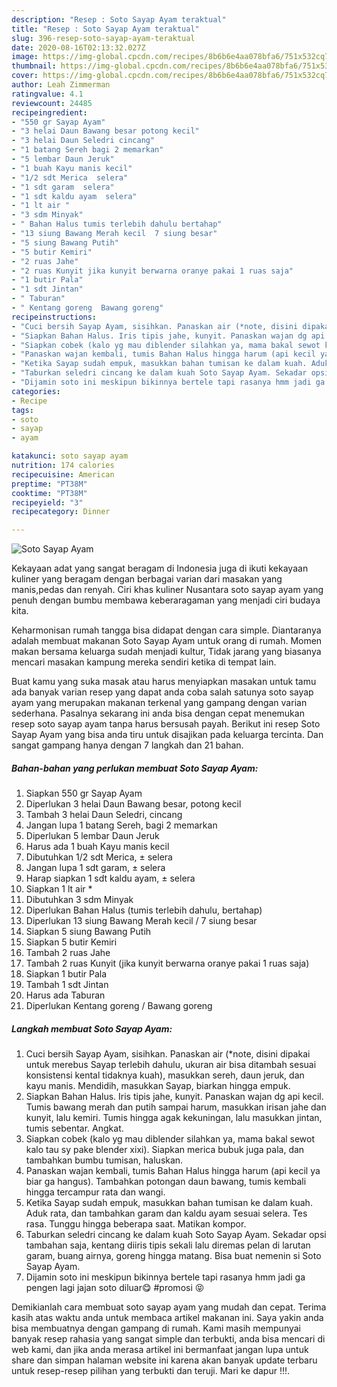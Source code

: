 ```yaml
---
description: "Resep : Soto Sayap Ayam teraktual"
title: "Resep : Soto Sayap Ayam teraktual"
slug: 396-resep-soto-sayap-ayam-teraktual
date: 2020-08-16T02:13:32.027Z
image: https://img-global.cpcdn.com/recipes/8b6b6e4aa078bfa6/751x532cq70/soto-sayap-ayam-foto-resep-utama.jpg
thumbnail: https://img-global.cpcdn.com/recipes/8b6b6e4aa078bfa6/751x532cq70/soto-sayap-ayam-foto-resep-utama.jpg
cover: https://img-global.cpcdn.com/recipes/8b6b6e4aa078bfa6/751x532cq70/soto-sayap-ayam-foto-resep-utama.jpg
author: Leah Zimmerman
ratingvalue: 4.1
reviewcount: 24485
recipeingredient:
- "550 gr Sayap Ayam"
- "3 helai Daun Bawang besar potong kecil"
- "3 helai Daun Seledri cincang"
- "1 batang Sereh bagi 2 memarkan"
- "5 lembar Daun Jeruk"
- "1 buah Kayu manis kecil"
- "1/2 sdt Merica  selera"
- "1 sdt garam  selera"
- "1 sdt kaldu ayam  selera"
- "1 lt air "
- "3 sdm Minyak"
- " Bahan Halus tumis terlebih dahulu bertahap"
- "13 siung Bawang Merah kecil  7 siung besar"
- "5 siung Bawang Putih"
- "5 butir Kemiri"
- "2 ruas Jahe"
- "2 ruas Kunyit jika kunyit berwarna oranye pakai 1 ruas saja"
- "1 butir Pala"
- "1 sdt Jintan"
- " Taburan"
- " Kentang goreng  Bawang goreng"
recipeinstructions:
- "Cuci bersih Sayap Ayam, sisihkan. Panaskan air (*note, disini dipakai untuk merebus Sayap terlebih dahulu, ukuran air bisa ditambah sesuai konsistensi kental tidaknya kuah), masukkan sereh, daun jeruk, dan kayu manis. Mendidih, masukkan Sayap, biarkan hingga empuk."
- "Siapkan Bahan Halus. Iris tipis jahe, kunyit. Panaskan wajan dg api kecil. Tumis bawang merah dan putih sampai harum, masukkan irisan jahe dan kunyit, lalu kemiri. Tumis hingga agak kekuningan, lalu masukkan jintan, tumis sebentar. Angkat."
- "Siapkan cobek (kalo yg mau diblender silahkan ya, mama bakal sewot kalo tau sy pake blender xixi). Siapkan merica bubuk juga pala, dan tambahkan bumbu tumisan, haluskan."
- "Panaskan wajan kembali, tumis Bahan Halus hingga harum (api kecil ya biar ga hangus). Tambahkan potongan daun bawang, tumis kembali hingga tercampur rata dan wangi."
- "Ketika Sayap sudah empuk, masukkan bahan tumisan ke dalam kuah. Aduk rata, dan tambahkan garam dan kaldu ayam sesuai selera. Tes rasa. Tunggu hingga beberapa saat. Matikan kompor."
- "Taburkan seledri cincang ke dalam kuah Soto Sayap Ayam. Sekadar opsi tambahan saja, kentang diiris tipis sekali lalu diremas pelan di larutan garam, buang airnya, goreng hingga matang. Bisa buat nemenin si Soto Sayap Ayam."
- "Dijamin soto ini meskipun bikinnya bertele tapi rasanya hmm jadi ga pengen lagi jajan soto diluar😋 #promosi 😝"
categories:
- Recipe
tags:
- soto
- sayap
- ayam

katakunci: soto sayap ayam 
nutrition: 174 calories
recipecuisine: American
preptime: "PT38M"
cooktime: "PT38M"
recipeyield: "3"
recipecategory: Dinner

---
```



![Soto Sayap Ayam](https://img-global.cpcdn.com/recipes/8b6b6e4aa078bfa6/751x532cq70/soto-sayap-ayam-foto-resep-utama.jpg)

Kekayaan adat yang sangat beragam di Indonesia juga di ikuti kekayaan kuliner yang beragam dengan berbagai varian dari masakan yang manis,pedas dan renyah. Ciri khas kuliner Nusantara soto sayap ayam yang penuh dengan bumbu membawa keberaragaman yang menjadi ciri budaya kita.




Keharmonisan rumah tangga bisa didapat dengan cara simple. Diantaranya adalah membuat makanan Soto Sayap Ayam untuk orang di rumah. Momen makan bersama keluarga sudah menjadi kultur, Tidak jarang yang biasanya mencari masakan kampung mereka sendiri ketika di tempat lain.

Buat kamu yang suka masak atau harus menyiapkan masakan untuk tamu ada banyak varian resep yang dapat anda coba salah satunya soto sayap ayam yang merupakan makanan terkenal yang gampang dengan varian sederhana. Pasalnya sekarang ini anda bisa dengan cepat menemukan resep soto sayap ayam tanpa harus bersusah payah.
Berikut ini resep Soto Sayap Ayam yang bisa anda tiru untuk disajikan pada keluarga tercinta. Dan sangat gampang hanya dengan 7 langkah dan 21 bahan.


<!--inarticleads1-->

##### Bahan-bahan yang perlukan membuat Soto Sayap Ayam:

1. Siapkan 550 gr Sayap Ayam
1. Diperlukan 3 helai Daun Bawang besar, potong kecil
1. Tambah 3 helai Daun Seledri, cincang
1. Jangan lupa 1 batang Sereh, bagi 2 memarkan
1. Diperlukan 5 lembar Daun Jeruk
1. Harus ada 1 buah Kayu manis kecil
1. Dibutuhkan 1/2 sdt Merica, ± selera
1. Jangan lupa 1 sdt garam, ± selera
1. Harap siapkan 1 sdt kaldu ayam, ± selera
1. Siapkan 1 lt air *
1. Dibutuhkan 3 sdm Minyak
1. Diperlukan  Bahan Halus (tumis terlebih dahulu, bertahap)
1. Diperlukan 13 siung Bawang Merah kecil / 7 siung besar
1. Siapkan 5 siung Bawang Putih
1. Siapkan 5 butir Kemiri
1. Tambah 2 ruas Jahe
1. Tambah 2 ruas Kunyit (jika kunyit berwarna oranye pakai 1 ruas saja)
1. Siapkan 1 butir Pala
1. Tambah 1 sdt Jintan
1. Harus ada  Taburan
1. Diperlukan  Kentang goreng / Bawang goreng




<!--inarticleads2-->

##### Langkah membuat  Soto Sayap Ayam:

1. Cuci bersih Sayap Ayam, sisihkan. Panaskan air (*note, disini dipakai untuk merebus Sayap terlebih dahulu, ukuran air bisa ditambah sesuai konsistensi kental tidaknya kuah), masukkan sereh, daun jeruk, dan kayu manis. Mendidih, masukkan Sayap, biarkan hingga empuk.
1. Siapkan Bahan Halus. Iris tipis jahe, kunyit. Panaskan wajan dg api kecil. Tumis bawang merah dan putih sampai harum, masukkan irisan jahe dan kunyit, lalu kemiri. Tumis hingga agak kekuningan, lalu masukkan jintan, tumis sebentar. Angkat.
1. Siapkan cobek (kalo yg mau diblender silahkan ya, mama bakal sewot kalo tau sy pake blender xixi). Siapkan merica bubuk juga pala, dan tambahkan bumbu tumisan, haluskan.
1. Panaskan wajan kembali, tumis Bahan Halus hingga harum (api kecil ya biar ga hangus). Tambahkan potongan daun bawang, tumis kembali hingga tercampur rata dan wangi.
1. Ketika Sayap sudah empuk, masukkan bahan tumisan ke dalam kuah. Aduk rata, dan tambahkan garam dan kaldu ayam sesuai selera. Tes rasa. Tunggu hingga beberapa saat. Matikan kompor.
1. Taburkan seledri cincang ke dalam kuah Soto Sayap Ayam. Sekadar opsi tambahan saja, kentang diiris tipis sekali lalu diremas pelan di larutan garam, buang airnya, goreng hingga matang. Bisa buat nemenin si Soto Sayap Ayam.
1. Dijamin soto ini meskipun bikinnya bertele tapi rasanya hmm jadi ga pengen lagi jajan soto diluar😋 #promosi 😝




Demikianlah cara membuat soto sayap ayam yang mudah dan cepat. Terima kasih atas waktu anda untuk membaca artikel makanan ini. Saya yakin anda bisa membuatnya dengan gampang di rumah. Kami masih mempunyai banyak resep rahasia yang sangat simple dan terbukti, anda bisa mencari di web kami, dan jika anda merasa artikel ini bermanfaat jangan lupa untuk share dan simpan halaman website ini karena akan banyak update terbaru untuk resep-resep pilihan yang terbukti dan teruji. Mari ke dapur !!!. 
